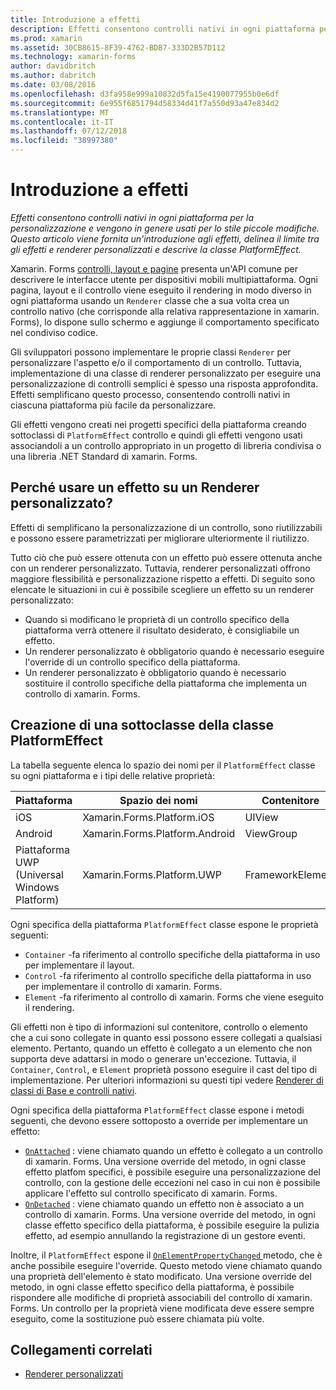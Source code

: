 ```yaml
---
title: Introduzione a effetti
description: Effetti consentono controlli nativi in ogni piattaforma per la personalizzazione e vengono in genere usati per lo stile piccole modifiche. Questo articolo viene fornita un'introduzione agli effetti, delinea il limite tra gli effetti e renderer personalizzati e descrive la classe PlatformEffect.
ms.prod: xamarin
ms.assetid: 30CB8615-8F39-4762-BDB7-333D2B57D112
ms.technology: xamarin-forms
author: davidbritch
ms.author: dabritch
ms.date: 03/08/2016
ms.openlocfilehash: d3fa958e999a10832d5fa15e4190077955b0e6df
ms.sourcegitcommit: 6e955f6851794d58334d41f7a550d93a47e834d2
ms.translationtype: MT
ms.contentlocale: it-IT
ms.lasthandoff: 07/12/2018
ms.locfileid: "38997380"
---
```

# <a name="introduction-to-effects"></a>Introduzione a effetti

_Effetti consentono controlli nativi in ogni piattaforma per la personalizzazione e vengono in genere usati per lo stile piccole modifiche. Questo articolo viene fornita un'introduzione agli effetti, delinea il limite tra gli effetti e renderer personalizzati e descrive la classe PlatformEffect._

Xamarin. Forms [controlli, layout e pagine](~/xamarin-forms/user-interface/controls/index.md) presenta un'API comune per descrivere le interfacce utente per dispositivi mobili multipiattaforma. Ogni pagina, layout e il controllo viene eseguito il rendering in modo diverso in ogni piattaforma usando un `Renderer` classe che a sua volta crea un controllo nativo (che corrisponde alla relativa rappresentazione in xamarin. Forms), lo dispone sullo schermo e aggiunge il comportamento specificato nel condiviso codice.

Gli sviluppatori possono implementare le proprie classi `Renderer` per personalizzare l'aspetto e/o il comportamento di un controllo. Tuttavia, implementazione di una classe di renderer personalizzato per eseguire una personalizzazione di controlli semplici è spesso una risposta approfondita. Effetti semplificano questo processo, consentendo controlli nativi in ciascuna piattaforma più facile da personalizzare.

Gli effetti vengono creati nei progetti specifici della piattaforma creando sottoclassi di `PlatformEffect` controllo e quindi gli effetti vengono usati associandoli a un controllo appropriato in un progetto di libreria condivisa o una libreria .NET Standard di xamarin. Forms.

## <a name="why-use-an-effect-over-a-custom-renderer"></a>Perché usare un effetto su un Renderer personalizzato?

Effetti di semplificano la personalizzazione di un controllo, sono riutilizzabili e possono essere parametrizzati per migliorare ulteriormente il riutilizzo.

Tutto ciò che può essere ottenuta con un effetto può essere ottenuta anche con un renderer personalizzato. Tuttavia, renderer personalizzati offrono maggiore flessibilità e personalizzazione rispetto a effetti. Di seguito sono elencate le situazioni in cui è possibile scegliere un effetto su un renderer personalizzato:

- Quando si modificano le proprietà di un controllo specifico della piattaforma verrà ottenere il risultato desiderato, è consigliabile un effetto.
- Un renderer personalizzato è obbligatorio quando è necessario eseguire l'override di un controllo specifico della piattaforma.
- Un renderer personalizzato è obbligatorio quando è necessario sostituire il controllo specifiche della piattaforma che implementa un controllo di xamarin. Forms.

## <a name="subclassing-the-platformeffect-class"></a>Creazione di una sottoclasse della classe PlatformEffect

La tabella seguente elenca lo spazio dei nomi per il `PlatformEffect` classe su ogni piattaforma e i tipi delle relative proprietà:

|Piattaforma|Spazio dei nomi|Contenitore|Control|
|--- |--- |--- |--- |
|iOS|Xamarin.Forms.Platform.iOS|UIView|UIView|
|Android|Xamarin.Forms.Platform.Android|ViewGroup|Visualizza|
|Piattaforma UWP (Universal Windows Platform)|Xamarin.Forms.Platform.UWP|FrameworkElement|FrameworkElement|

Ogni specifica della piattaforma `PlatformEffect` classe espone le proprietà seguenti:

- `Container` -fa riferimento al controllo specifiche della piattaforma in uso per implementare il layout.
- `Control` -fa riferimento al controllo specifiche della piattaforma in uso per implementare il controllo di xamarin. Forms.
- `Element` -fa riferimento al controllo di xamarin. Forms che viene eseguito il rendering.

Gli effetti non è tipo di informazioni sul contenitore, controllo o elemento che a cui sono collegate in quanto essi possono essere collegati a qualsiasi elemento. Pertanto, quando un effetto è collegato a un elemento che non supporta deve adattarsi in modo o generare un'eccezione. Tuttavia, il `Container`, `Control`, e `Element` proprietà possono eseguire il cast del tipo di implementazione. Per ulteriori informazioni su questi tipi vedere [Renderer di classi di Base e controlli nativi](~/xamarin-forms/app-fundamentals/custom-renderer/renderers.md).

Ogni specifica della piattaforma `PlatformEffect` classe espone i metodi seguenti, che devono essere sottoposto a override per implementare un effetto:

- [`OnAttached`](xref:Xamarin.Forms.Effect.OnAttached) : viene chiamato quando un effetto è collegato a un controllo di xamarin. Forms. Una versione override del metodo, in ogni classe effetto platfom specifici, è possibile eseguire una personalizzazione del controllo, con la gestione delle eccezioni nel caso in cui non è possibile applicare l'effetto sul controllo specificato di xamarin. Forms.
- [`OnDetached`](xref:Xamarin.Forms.Effect.OnDetached) : viene chiamato quando un effetto non è associato a un controllo di xamarin. Forms. Una versione override del metodo, in ogni classe effetto specifico della piattaforma, è possibile eseguire la pulizia effetto, ad esempio annullando la registrazione di un gestore eventi.

Inoltre, il `PlatformEffect` espone il [ `OnElementPropertyChanged` ](xref:Xamarin.Forms.PlatformEffect`2.OnElementPropertyChanged(System.ComponentModel.PropertyChangedEventArgs)) metodo, che è anche possibile eseguire l'override. Questo metodo viene chiamato quando una proprietà dell'elemento è stato modificato. Una versione override del metodo, in ogni classe effetto specifico della piattaforma, è possibile rispondere alle modifiche di proprietà associabili del controllo di xamarin. Forms. Un controllo per la proprietà viene modificata deve essere sempre eseguito, come la sostituzione può essere chiamata più volte.


## <a name="related-links"></a>Collegamenti correlati

- [Renderer personalizzati](~/xamarin-forms/app-fundamentals/custom-renderer/index.md)
